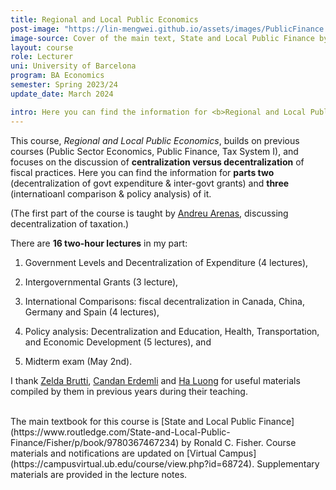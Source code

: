 ```yaml
---
title: Regional and Local Public Economics
post-image: "https://lin-mengwei.github.io/assets/images/PublicFinance.png"
image-source: Cover of the main text, State and Local Public Finance by Ronald Fisher. 
layout: course
role: Lecturer
uni: University of Barcelona
program: BA Economics 
semester: Spring 2023/24
update_date: March 2024

intro: Here you can find the information for <b>Regional and Local Public Economics</b> taught in Spring semester, 2023/24. This is a <b>third-year compulsory course</b> for undergraduate Economics majors at the University of Barcelona.
---
```



This course, *Regional and Local Public Economics*, builds on previous courses (Public Sector Economics, Public Finance, Tax System I), and focuses on the discussion of <b>centralization versus decentralization</b> of fiscal practices. Here you can find the information for <b>parts two</b> (decentralization of govt expenditure & inter-govt grants) and <b>three</b> (internatioanl comparison & policy analysis) of it. 

(The first part of the course is taught by [Andreu Arenas](https://sites.google.com/site/andreuarenasweb/home), discussing decentralization of taxation.)

There are **16 two-hour lectures** in my part:

1. Government Levels and Decentralization of Expenditure (4 lectures), 

2. Intergovernmental Grants (3 lecture), 

3. International Comparisons: fiscal decentralization in Canada, China, Germany and Spain (4 lectures),

4. Policy analysis: Decentralization and Education, Health, Transportation, and Economic Development (5 lectures), and

5. Midterm exam (May 2nd).

I thank [Zelda Brutti](https://sites.google.com/site/zeldabrutti/), [Candan Erdemli](https://candanerdemli.com/) and [Ha Luong](https://haluong.weebly.com/) for useful materials compiled by them in previous years during their teaching.


<br>
The main textbook for this course is [State and Local Public Finance](https://www.routledge.com/State-and-Local-Public-Finance/Fisher/p/book/9780367467234) by Ronald C. Fisher. Course materials and notifications are updated on [Virtual Campus](https://campusvirtual.ub.edu/course/view.php?id=68724). Supplementary materials are provided in the lecture notes.
